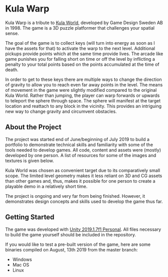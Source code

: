 # Kula Warp
Kula Warp is a tribute to [Kula World](https://en.wikipedia.org/wiki/Kula_World), developed by Game Design Sweden AB in 1998. The game is a 3D puzzle platformer that challenges your spatial sense. 

The goal of the game is to collect keys (will turn into energy as soon as I have the assets for that) to activate the warp to the next level. Additional pickups provide points which at the same time provide lives. The arcade like game punishes you for falling short on time or off the level by inflicting a penalty to your total points based on the points accumulated at the time of death.

In order to get to these keys there are multiple ways to change the direction of gravity to allow you to reach even far away points in the level. The means of movement in the game were slightly modified compared to the original Kula World. Rather than jumping, the player can warp forwards or upwards to teleport the sphere through space. The sphere will manifest at the target location and reattach to any block in the vicinity. This provides an intriguing new way to change gravity and circumvent obstacles. 
## About the Project 
The project was started end of June/beginning of July 2019 to build a portfolio to demonstrate technical skills and familiarity with some of the tools needed to develop games. All code, content and assets were (mostly) developed by one person. A list of resources for some of the images and textures is given below. 

Kula World was chosen as convenient target due to its comparatively small scope. The limited level geometry makes it less reliant on 3D and CG assets than other games and, thus, makes it possible for one person to create a playable demo in a relatively short time. 

The project is ongoing and very far from being finished. However, it demonstrates design concepts and skills used to develop the game thus far. 
## Getting Started
The game was developed with [Unity 2019.1.7f1 Personal](https://unity3d.com/de/get-unity/download/archive). All files necessary to build the game yourself should be included in the repository. 	

If you would like to test a pre-built version of the game, here are some binaries compiled on August, 13th 2019 from the master branch:
* Windows
* Mac OS 
* Linux
